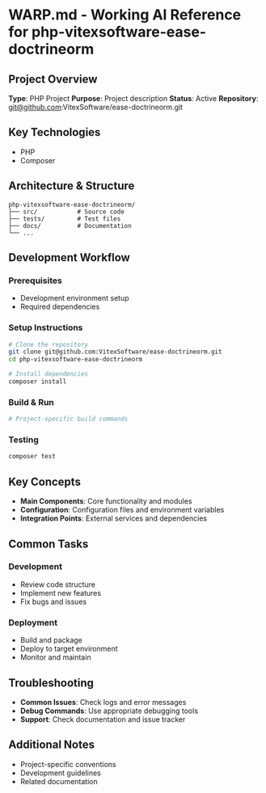 # WARP.md - Working AI Reference for php-vitexsoftware-ease-doctrineorm

## Project Overview
**Type**: PHP Project
**Purpose**: Project description
**Status**: Active
**Repository**: git@github.com:VitexSoftware/ease-doctrineorm.git

## Key Technologies
- PHP
- Composer

## Architecture & Structure
```
php-vitexsoftware-ease-doctrineorm/
├── src/           # Source code
├── tests/         # Test files
├── docs/          # Documentation
└── ...
```

## Development Workflow

### Prerequisites
- Development environment setup
- Required dependencies

### Setup Instructions
```bash
# Clone the repository
git clone git@github.com:VitexSoftware/ease-doctrineorm.git
cd php-vitexsoftware-ease-doctrineorm

# Install dependencies
composer install
```

### Build & Run
```bash
# Project-specific build commands
```

### Testing
```bash
composer test
```

## Key Concepts
- **Main Components**: Core functionality and modules
- **Configuration**: Configuration files and environment variables
- **Integration Points**: External services and dependencies

## Common Tasks

### Development
- Review code structure
- Implement new features
- Fix bugs and issues

### Deployment
- Build and package
- Deploy to target environment
- Monitor and maintain

## Troubleshooting
- **Common Issues**: Check logs and error messages
- **Debug Commands**: Use appropriate debugging tools
- **Support**: Check documentation and issue tracker

## Additional Notes
- Project-specific conventions
- Development guidelines
- Related documentation
